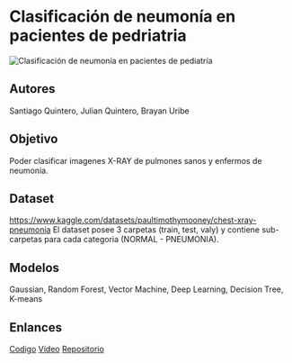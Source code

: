 # Clasificación de neumonía en pacientes de pedriatria
![Clasificación de neumonía en pacientes de pediatría](https://user-images.githubusercontent.com/70613830/218635631-22a5c97f-3541-4e1b-a0ac-8a411f967bf3.png)
## Autores
Santiago Quintero, Julian Quintero, Brayan Uribe
## Objetivo
Poder clasificar imagenes X-RAY de pulmones sanos y enfermos de neumonia.
## Dataset
https://www.kaggle.com/datasets/paultimothymooney/chest-xray-pneumonia El dataset posee 3 carpetas (train, test, valy) y contiene sub-carpetas para cada categoria (NORMAL - PNEUMONIA).
## Modelos
Gaussian, Random Forest, Vector Machine, Deep Learning, Decision Tree, K-means
## Enlances
[Codigo](https://colab.research.google.com/drive/1625DxkmM8wY7Oxpt-3zyMX6utlZaSZCw?usp=sharing) [Vídeo](https://youtu.be/VYAnYU0h890) [Repositorio](https://github.com/RobertoOmG777/Proyecto-IA.git)

